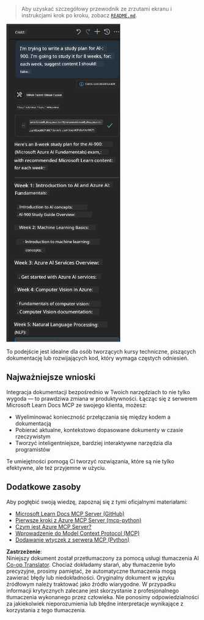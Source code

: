 <!--
CO_OP_TRANSLATOR_METADATA:
{
  "original_hash": "4319d291c9d124ecafea52b3d04bfa0e",
  "translation_date": "2025-06-23T11:08:02+00:00",
  "source_file": "09-CaseStudy/docs-mcp/README.md",
  "language_code": "pl"
}
-->
> Aby uzyskać szczegółowy przewodnik ze zrzutami ekranu i instrukcjami krok po kroku, zobacz [`README.md`](./solution/scenario3/README.md).

![Przegląd scenariusza 3](../../../../translated_images/step4-prompt-chat.12187bb001605efc5077992b621f0fcd1df12023c5dce0464f8eb8f3d595218f.pl.png)

To podejście jest idealne dla osób tworzących kursy techniczne, piszących dokumentację lub rozwijających kod, który wymaga częstych odniesień.

## Najważniejsze wnioski

Integracja dokumentacji bezpośrednio w Twoich narzędziach to nie tylko wygoda — to prawdziwa zmiana w produktywności. Łącząc się z serwerem Microsoft Learn Docs MCP ze swojego klienta, możesz:

- Wyeliminować konieczność przełączania się między kodem a dokumentacją
- Pobierać aktualne, kontekstowo dopasowane dokumenty w czasie rzeczywistym
- Tworzyć inteligentniejsze, bardziej interaktywne narzędzia dla programistów

Te umiejętności pomogą Ci tworzyć rozwiązania, które są nie tylko efektywne, ale też przyjemne w użyciu.

## Dodatkowe zasoby

Aby pogłębić swoją wiedzę, zapoznaj się z tymi oficjalnymi materiałami:

- [Microsoft Learn Docs MCP Server (GitHub)](https://github.com/MicrosoftDocs/mcp)
- [Pierwsze kroki z Azure MCP Server (mcp-python)](https://learn.microsoft.com/en-us/azure/developer/azure-mcp-server/get-started#create-the-python-app)
- [Czym jest Azure MCP Server?](https://learn.microsoft.com/en-us/azure/developer/azure-mcp-server/)
- [Wprowadzenie do Model Context Protocol (MCP)](https://modelcontextprotocol.io/introduction)
- [Dodawanie wtyczek z serwera MCP (Python)](https://learn.microsoft.com/en-us/semantic-kernel/concepts/plugins/adding-mcp-plugins)

**Zastrzeżenie**:  
Niniejszy dokument został przetłumaczony za pomocą usługi tłumaczenia AI [Co-op Translator](https://github.com/Azure/co-op-translator). Chociaż dokładamy starań, aby tłumaczenie było precyzyjne, prosimy pamiętać, że automatyczne tłumaczenia mogą zawierać błędy lub niedokładności. Oryginalny dokument w języku źródłowym należy traktować jako źródło wiarygodne. W przypadku informacji krytycznych zalecane jest skorzystanie z profesjonalnego tłumaczenia wykonanego przez człowieka. Nie ponosimy odpowiedzialności za jakiekolwiek nieporozumienia lub błędne interpretacje wynikające z korzystania z tego tłumaczenia.